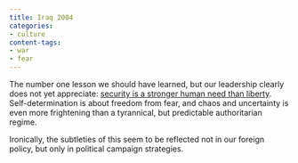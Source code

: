 ```yaml
---
title: Iraq 2004
categories:
- culture
content-tags:
- war
- fear
---
```


The number one lesson we should have learned, but our leadership clearly does not yet appreciate: [security is a stronger human need than liberty][1].  Self-determination is about freedom from fear, and chaos and uncertainty is even more frightening than a tyrannical, but predictable authoritarian regime.

   [1]: http://boingboing.net/text/fassihi.txt

Ironically, the subtleties of this seem to be reflected not in our foreign policy, but only in political campaign strategies.

